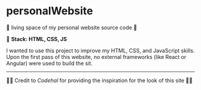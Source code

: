 # personalWebsite
🚧 living space of my personal website source code 🚧 

🧱 **Stack: HTML, CSS, JS**

I wanted to use this project to improve my HTML, CSS, and JavaScript skills. Upon the first pass of this website, no external frameworks (like React or Angular) were used to build the sit.

---

🫶🏻 Credit to *Codehal* for providing the inspiration for the look of this site 🫶🏻
